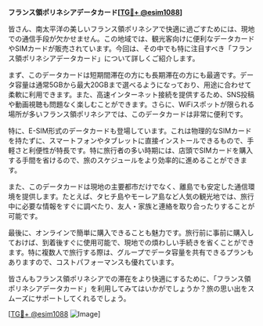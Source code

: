 **フランス領ポリネシアデータカード[[TG💪+ @esim1088](https://t.me/s/esim1088)]**

皆さん、南太平洋の美しいフランス領ポリネシアで快適に過ごすためには、現地での通信手段が欠かせません。この地域では、観光客向けに便利なデータカードやSIMカードが販売されています。今回は、その中でも特に注目すべき「フランス領ポリネシアデータカード」について詳しくご紹介します。

まず、このデータカードは短期間滞在の方にも長期滞在の方にも最適です。データ容量は通常5GBから最大20GBまで選べるようになっており、用途に合わせて柔軟に利用できます。また、高速インターネット接続を提供するため、SNS投稿や動画視聴も問題なく楽しむことができます。さらに、WiFiスポットが限られる場所が多いフランス領ポリネシアでは、このデータカードは非常に便利です。

特に、E-SIM形式のデータカードも登場しています。これは物理的なSIMカードを持たずに、スマートフォンやタブレットに直接インストールできるもので、手軽さと利便性が特長です。特に旅行者の多い時期には、店頭でSIMカードを購入する手間を省けるので、旅のスケジュールをより効率的に進めることができます。

また、このデータカードは現地の主要都市だけでなく、離島でも安定した通信環境を提供します。たとえば、タヒチ島やモーレア島など人気の観光地では、旅行中に必要な情報をすぐに調べたり、友人・家族と連絡を取り合ったりすることが可能です。

最後に、オンラインで簡単に購入できることも魅力です。旅行前に事前に購入しておけば、到着後すぐに使用可能で、現地での煩わしい手続きを省くことができます。特に複数人で旅行する際は、グループでデータ容量を共有できるプランもありますので、コストパフォーマンスも優れています。

皆さんもフランス領ポリネシアでの滞在をより快適にするために、「フランス領ポリネシアデータカード」を利用してみてはいかがでしょうか？旅の思い出をスムーズにサポートしてくれるでしょう。

[[TG💪+ @esim1088](https://t.me/s/esim1088) ![Image](https://i.postimg.cc/Y0z9fWf4/image.png)]